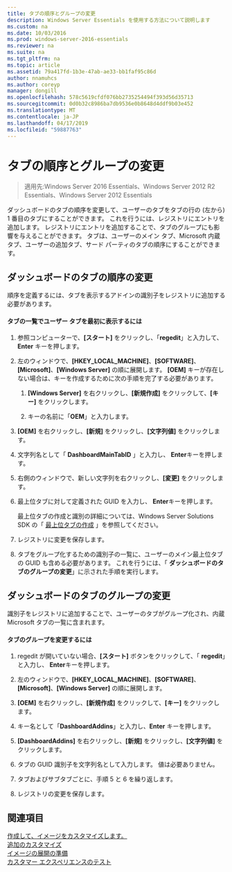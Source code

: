 ```yaml
---
title: タブの順序とグループの変更
description: Windows Server Essentials を使用する方法について説明します
ms.custom: na
ms.date: 10/03/2016
ms.prod: windows-server-2016-essentials
ms.reviewer: na
ms.suite: na
ms.tgt_pltfrm: na
ms.topic: article
ms.assetid: 79a417fd-1b3e-47ab-ae33-bb1faf95c86d
author: nnamuhcs
ms.author: coreyp
manager: dongill
ms.openlocfilehash: 578c5619cfdf076bb2735254494f393d56d35713
ms.sourcegitcommit: 0d0b32c8986ba7db9536e0b8648d4ddf9b03e452
ms.translationtype: MT
ms.contentlocale: ja-JP
ms.lasthandoff: 04/17/2019
ms.locfileid: "59887763"
---
```

# <a name="change-the-order-and-grouping-of-tabs"></a>タブの順序とグループの変更

>適用先:Windows Server 2016 Essentials、Windows Server 2012 R2 Essentials、Windows Server 2012 Essentials

ダッシュボードのタブの順序を変更して、ユーザーのタブをタブの行の (左から) 1 番目のタブにすることができます。 これを行うには、レジストリにエントリを追加します。 レジストリにエントリを追加することで、タブのグループにも影響を与えることができます。 タブは、ユーザーのメイン タブ、Microsoft 内蔵タブ、ユーザーの追加タブ、サード パーティのタブの順序にすることができます。  
  
## <a name="change-the-order-of-the-tabs-in-the-dashboard"></a>ダッシュボードのタブの順序の変更  
 順序を定義するには、タブを表示するアドインの識別子をレジストリに追加する必要があります。  
  
#### <a name="to-display-your-tab-first-in-the-list-of-tabs"></a>タブの一覧でユーザー タブを最初に表示するには  
  
1.  参照コンピューターで、**[スタート]** をクリックし、「**regedit**」と入力して、**Enter** キーを押します。  
  
2.  左のウィンドウで、**[HKEY_LOCAL_MACHINE]**、**[SOFTWARE]**、**[Microsoft]**、**[Windows Server]** の順に展開します。 **[OEM]** キーが存在しない場合は、キーを作成するために次の手順を完了する必要があります。  
  
    1.  **[Windows Server]** を右クリックし、**[新規作成]** をクリックして、**[キー]** をクリックします。  
  
    2.  キーの名前に「**OEM**」と入力します。  
  
3.  **[OEM]** を右クリックし、**[新規]** をクリックし、**[文字列値]** をクリックします。  
  
4.  文字列名として「 **DashboardMainTabID** 」と入力し、 **Enter**キーを押します。  
  
5.  右側のウィンドウで、新しい文字列を右クリックし、**[変更]** をクリックします。  
  
6.  最上位タブに対して定義された GUID を入力し、 **Enter**キーを押します。  
  
     最上位タブの作成と識別の詳細については、Windows Server Solutions SDK の「 [最上位タブの作成](https://msdn.microsoft.com/library/gg513957) 」を参照してください。  
  
7.  レジストリに変更を保存します。  
  
8.  タブをグループ化するための識別子の一覧に、ユーザーのメイン最上位タブの GUID も含める必要があります。 これを行うには、「 **ダッシュボードのタブのグループの変更**」に示された手順を実行します。  
  
## <a name="change-the-grouping-of-tabs-in-the-dashboard"></a>ダッシュボードのタブのグループの変更  
 識別子をレジストリに追加することで、ユーザーのタブがグループ化され、内蔵 Microsoft タブの一覧に含まれます。  
  
#### <a name="to-change-the-grouping-of-tabs"></a>タブのグループを変更するには  
  
1.  regedit が開いていない場合、**[スタート]** ボタンをクリックして、「 **regedit**」と入力し、 **Enter**キーを押します。  
  
2.  左のウィンドウで、**[HKEY_LOCAL_MACHINE]**、**[SOFTWARE]**、**[Microsoft]**、**[Windows Server]** の順に展開します。  
  
3.  **[OEM]** を右クリックし、**[新規作成]** をクリックして、**[キー]** をクリックします。  
  
4.  キー名として「**DashboardAddins**」と入力し、**Enter** キーを押します。  
  
5.  **[DashboardAddins]** を右クリックし、**[新規]** をクリックし、**[文字列値]** をクリックします。  
  
6.  タブの GUID 識別子を文字列名として入力します。 値は必要ありません。  
  
7.  タブおよびサブタブごとに、手順 5 と 6 を繰り返します。  
  
8.  レジストリの変更を保存します。  
  
## <a name="see-also"></a>関連項目  
 [作成して、イメージをカスタマイズします。](Creating-and-Customizing-the-Image.md)   
 [追加のカスタマイズ](Additional-Customizations.md)   
 [イメージの展開の準備](Preparing-the-Image-for-Deployment.md)   
 [カスタマー エクスペリエンスのテスト](Testing-the-Customer-Experience.md)